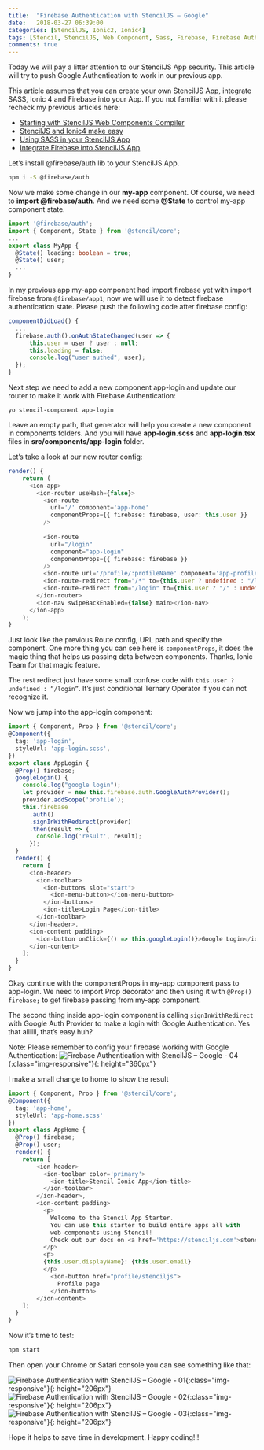 ```yaml
---
title:  "Firebase Authentication with StencilJS – Google"
date:   2018-03-27 06:39:00
categories: [StencilJS, Ionic2, Ionic4]
tags: [Stencil, StencilJS, Web Component, Sass, Firebase, Firebase Authentication, Google Authentication, Authentication]
comments: true
---
```


Today we will pay a litter attention to our StencilJS App security. This article will try to push Google Authentication to work in our previous app.

This article assumes that you can create your own StencilJS App, integrate SASS, Ionic 4 and Firebase into your App. If you not familiar with it please recheck my previous articles here:

- [Starting with StencilJS Web Components Compiler][starting-with-stenciljs-web-components-compiler]
- [StencilJS and Ionic4 make easy][stenciljs-and-ionic4-make-easy]
- [Using SASS in your StencilJS App][using-sass-with-your-stenciljs]
- [Integrate Firebase into StencilJS App][integrate-firebase-into-stenciljs-app]

Let’s install @firebase/auth lib to your StencilJS App.

```bash
npm i -S @firebase/auth
```

Now we make some change in our **my-app** component. Of course, we need to **import @firebase/auth**. And we need some **@State** to control my-app component state.

```typescript
import '@firebase/auth';
import { Component, State } from '@stencil/core';
...
export class MyApp {
  @State() loading: boolean = true;
  @State() user;
  ...
}
```

In my previous app my-app component had import firebase yet with import firebase from `@firebase/app1`; now we will use it to detect firebase authentication state. Please push the following code after firebase config:

```typescript
componentDidLoad() {
  ...
  firebase.auth().onAuthStateChanged(user => {
      this.user = user ? user : null;
      this.loading = false;
      console.log("user authed", user);
  });
}
```

Next step we need to add a new component app-login and update our router to make it work with Firebase Authentication:

```shell
yo stencil-component app-login
```

Leave an empty path, that generator will help you create a new component in components folders. And you will have **app-login.scss** and **app-login.tsx** files in **src/components/app-login** folder.

Let’s take a look at our new router config:

```typescript
render() {
    return (
      <ion-app>
        <ion-router useHash={false}>
          <ion-route 
            url='/' component='app-home'
            componentProps={{ firebase: firebase, user: this.user }}
          />
          
          <ion-route
            url="/login"
            component="app-login"
            componentProps={{ firebase: firebase }}
          />
          <ion-route url='/profile/:profileName' component='app-profile'/>
          <ion-route-redirect from="/*" to={this.user ? undefined : "/login"} />
          <ion-route-redirect from="/login" to={this.user ? "/" : undefined} />
        </ion-router>
        <ion-nav swipeBackEnabled={false} main></ion-nav>
      </ion-app>
    );
}
```

Just look like the previous Route config, URL path and specify the component. One more thing you can see here is `componentProps`, it does the magic thing that helps us passing data between components. Thanks, Ionic Team for that magic feature.

The rest redirect just have some small confuse code with `this.user ? undefined : “/login”`. It’s just conditional Ternary Operator if you can not recognize it.

Now we jump into the app-login component:

```typescript
import { Component, Prop } from '@stencil/core';
@Component({
  tag: 'app-login',
  styleUrl: 'app-login.scss',
})
export class AppLogin {
  @Prop() firebase;
  googleLogin() {
    console.log("google login");
    let provider = new this.firebase.auth.GoogleAuthProvider();
    provider.addScope('profile');
    this.firebase
      .auth()
      .signInWithRedirect(provider)
      .then(result => {
        console.log('result', result);
      });
  }
  render() {
    return [
      <ion-header>
        <ion-toolbar>
          <ion-buttons slot="start">
            <ion-menu-button></ion-menu-button>
          </ion-buttons>
          <ion-title>Login Page</ion-title>
        </ion-toolbar>
      </ion-header>,
      <ion-content padding>
        <ion-button onClick={() => this.googleLogin()}>Google Login</ion-button>
      </ion-content>
    ];
  }
}
```

Okay continue with the componentProps in my-app component pass to app-login. We need to import Prop decorator and then using it with `@Prop() firebase;` to get firebase passing from my-app component.

The second thing inside app-login component is calling `signInWithRedirect` with Google Auth Provider to make a login with Google Authentication. Yes that allllll, that’s easy huh?

Note: Please remember to config your firebase working with Google Authentication:
![Firebase Authentication with StencilJS – Google - 04](https://www.xmobe.com/wp-content/uploads/2018/03/Screen-Shot-2018-03-26-at-2.30.15-PM.png){:class="img-responsive"}{: height="360px"}

I make a small change to home to show the result

```typescript
import { Component, Prop } from '@stencil/core';
@Component({
  tag: 'app-home',
  styleUrl: 'app-home.scss'
})
export class AppHome {
  @Prop() firebase;
  @Prop() user;
  render() {
    return [
        <ion-header>
          <ion-toolbar color='primary'>
            <ion-title>Stencil Ionic App</ion-title>
          </ion-toolbar>
        </ion-header>,
        <ion-content padding>
          <p>
            Welcome to the Stencil App Starter.
            You can use this starter to build entire apps all with
            web components using Stencil!
            Check out our docs on <a href='https://stenciljs.com'>stenciljs.com</a> to get started.
          </p>
          <p>
          {this.user.displayName}: {this.user.email}
          </p>
            <ion-button href="profile/stenciljs">
              Profile page
            </ion-button>
        </ion-content>
    ];
  }
}
```

Now it’s time to test:

```bash
npm start
```

Then open your Chrome or Safari console you can see something like that:

![Firebase Authentication with StencilJS – Google - 01](https://www.xmobe.com/wp-content/uploads/2018/03/Firebase-Authentication-with-StencilJS-02.png){:class="img-responsive"}{: height="206px"}
![Firebase Authentication with StencilJS – Google - 02](https://www.xmobe.com/wp-content/uploads/2018/03/Firebase-Authentication-with-StencilJS-03.png){:class="img-responsive"}{: height="206px"}
![Firebase Authentication with StencilJS – Google - 03](https://www.xmobe.com/wp-content/uploads/2018/03/Firebase-Authentication-with-StencilJS-01.png){:class="img-responsive"}{: height="206px"}

Hope it helps to save time in development. Happy coding!!!

[starting-with-stenciljs-web-components-compiler]: https://www.xmobe.com/stenciljs/starting-with-stenciljs-web-components-compiler/
[using-sass-with-your-stenciljs]: https://www.xmobe.com/stenciljs/using-sass-in-your-stenciljs-app/
[stenciljs-and-ionic4-make-easy]: https://www.xmobe.com/ionic/stenciljs-and-ionic4-make-easy/
[integrate-firebase-into-stenciljs-app]: https://www.xmobe.com/ionic/integrate-firebase-into-stenciljs-app/